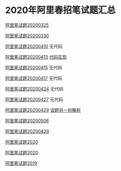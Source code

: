 # 2020年阿里春招笔试题汇总

[阿里笔试题20200325](https://blog.csdn.net/m0_38065572/article/details/105101287)

[阿里笔试题20200330](https://mp.weixin.qq.com/s/1dEqTT-VeDh7XKZSN45r7g)

[阿里笔试题20200410](https://zhuanlan.zhihu.com/p/130846193) 无代码

[阿里笔试题20200413](https://zhuanlan.zhihu.com/p/129874852) [代码实现](https://blog.csdn.net/u014090659/article/details/106096800/)

[阿里笔试题20200415](https://zhuanlan.zhihu.com/p/130939470) 无代码

[阿里笔试题20200417](https://zhuanlan.zhihu.com/p/132432208) 无代码

[阿里笔试题20200424](https://zhuanlan.zhihu.com/p/136158640) 无代码

[阿里笔试题20200427](https://zhuanlan.zhihu.com/p/137795069) 无代码

[阿里笔试题20200429](https://blog.csdn.net/qq_36078715/article/details/105862925)
[该题另一份解析](https://zhuanlan.zhihu.com/p/137294096)

[阿里笔试题20200506](https://blog.csdn.net/chicken3wings/article/details/105962415)

[阿里笔试题20200429](https://blog.csdn.net/qq_36078715/article/details/105862925)

[阿里笔试题2020](https://zhuanlan.zhihu.com/p/111333034)

[阿里笔试题2020](https://zhuanlan.zhihu.com/p/111333034)

[阿里笔试题2019](https://blog.csdn.net/X18856323059/article/details/101445741)
